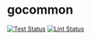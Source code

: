 # gocommon

[![Test Status](https://github.com/jo-hoe/gocommon/workflows/test/badge.svg)](https://github.com/jo-hoe/gocommon/actions?workflow=test)
[![Lint Status](https://github.com/jo-hoe/gocommon/workflows/lint/badge.svg)](https://github.com/jo-hoe/gocommon/actions?workflow=lint)